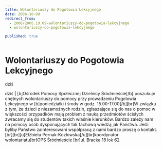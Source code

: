 ```yaml
---
title: Wolontariuszy do Pogotowia Lekcyjnego
date: 2006-10-09
redirect_from: 
  - 2006/2006.10.09-wolontariuszy-do-pogotowia-lekcyjnego
  - wolontariuszy-do-pogotowia-lekcyjnego

published: true
---
```




# Wolontariuszy do Pogotowia Lekcyjnego

<time>dziś</time>

dziś | [b]Ośrodek Pomocy Społecznej Dzielnicy Śródmieście[/b] poszukuje chętnych wolontariuszy do pomocy przy prowadzeniu Pogotowia Lekcyjnego w [b]poniedziałki i środy w godz. 15.00-17.00[/b][br]W związku z tym, że dzieci z niezamożnych rodzin, zgłaszające się do nas o pomoc w większości przypadków mają problem z nauką przedmiotów ścisłych zwracamy się do studentów takich właśnie kierunków. Bardzo zależy nam na pomocy osób dysponujących tak fachową wiedzą jak Państwa. Jeśli byliby Państwo zainteresowani współpracą z nami bardzo proszę o kontakt.[br][br][u]Elżbieta Pernak-Kozłowska[/u][br]koordynator wolontariatu[br]OPS Śródmieście [br]ul. Bracka 18 lok 62

<!--CONTENT FROM OLD SERVER (jos before 2013): dziś | [b]Ośrodek Pomocy Społecznej Dzielnicy Śródmieście[/b] poszukuje chętnych wolontariuszy do pomocy przy prowadzeniu Pogotowia Lekcyjnego w [b]poniedziałki i środy w godz. 15.00-17.00[/b][br]W związku z tym, że dzieci z niezamożnych rodzin, zgłaszające się do nas o pomoc w większości przypadków mają problem z nauką przedmiotów ścisłych zwracamy się do studentów takich właśnie kierunków. Bardzo zależy nam na pomocy osób dysponujących tak fachową wiedzą jak Państwa. Jeśli byliby Państwo zainteresowani współpracą z nami bardzo proszę o kontakt.[br][br][u]Elżbieta Pernak-Kozłowska[/u][br]koordynator wolontariatu[br]OPS Śródmieście [br]ul. Bracka 18 lok 62
-->

<!--{{json:{"created_date":"2006-10-09 19:17:46","publish_down":"0000-00-00 00:00:00","id":"385"}}}-->